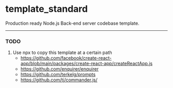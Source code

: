 # template_standard

Production ready Node.js Back-end server codebase template.

---

### TODO

1. Use npx to copy this template at a certain path
    - https://github.com/facebook/create-react-app/blob/main/packages/create-react-app/createReactApp.js
    - https://github.com/enquirer/enquirer
    - https://github.com/terkelg/prompts
    - https://github.com/tj/commander.js/

